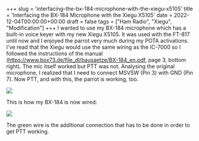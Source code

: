+++
slug = 'interfacing-the-bx-184-microphone-with-the-xiegu-x5105'
title = 'Interfacing the BX-184 Microphone with the Xiegu X5105'
date = 2022-12-04T00:00:00+00:00
draft = false
tags = ["Ham Radio", "Xiegu", "Modification"]
+++
I wanted to use my BX-184 microphone which has a built-in voice keyer with my new Xiegu X5105. It was used with the FT-817 until now and I enjoyed the parrot very much during my POTA activations. I've read that the Xiegu would use the same wiring as the IC-7000 so I followed the instructions of the manual (https://www.box73.de/file_dl/bausaetze/BX-184_en.pdf, page 3, bottom right). The mic itself worked but PTT was not. Analysing the original microphone, I realized that I need to connect MSVSW (Pin 3) with GND (Pin 7). Now PTT, and with this, the parrot is working, too.

![](/img/interfacing-the-bx-184-microphone-with-the-xiegu-x5105-1.jpg)


This is how my BX-184 is now wired:


![](/img/interfacing-the-bx-184-microphone-with-the-xiegu-x5105-2.jpg)

The green wire is the additional connection that has to be done in order to get PTT working.
